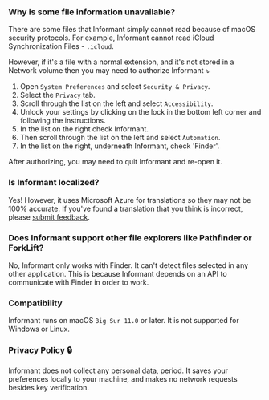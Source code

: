 ### Why is some file information unavailable?
There are some files that Informant simply cannot read because of macOS security protocols. For example, Informant cannot read iCloud Synchronization Files - `.icloud`.

However, if it's a file with a normal extension, and it's not stored in a Network volume then you may need to authorize Informant ⤵︎

1. Open `System Preferences` and select `Security & Privacy`.
2. Select the `Privacy` tab.
3. Scroll through the list on the left and select `Accessibility`.
4. Unlock your settings by clicking on the lock in the bottom left corner and following the instructions.
5. In the list on the right check Informant.
6. Then scroll through the list on the left and select `Automation`.
7. In the list on the right, underneath Informant, check 'Finder'.

After authorizing, you may need to quit Informant and re-open it.

### Is Informant localized?
Yes! However, it uses Microsoft Azure for translations so they may not be 100% accurate. If you've found a translation that you think is incorrect, please [submit feedback](https://github.com/cocoasoftworks/Informant/issues/new/choose).

### Does Informant support other file explorers like Pathfinder or ForkLift?
No, Informant only works with Finder. It can't detect files selected in any other application. This is because Informant depends on an API to communicate with Finder in order to work.

### Compatibility
Informant runs on macOS `Big Sur 11.0` or later. It is not supported for Windows or Linux.

### Privacy Policy 🔒
Informant does not collect any personal data, period. It saves your preferences locally to your machine, and makes no network requests besides key verification.
